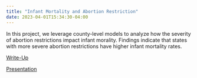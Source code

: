 ```yaml
---
title: "Infant Mortality and Abortion Restriction"
date: 2023-04-01T15:34:30-04:00
---
```


In this project, we leverage county-level models to analyze how the severity of abortion restrictions impact infant morality. Findings indicate that states with more severe abortion restrictions have higher infant mortality rates. 

<a href="https://econ380w23-rp.github.io/RP-BeccaAndreaIreneAna-w6Gx5DjV8P4s/introduction.html">Write-Up</a>

<a href="https://docs.google.com/presentation/d/1wXI9TbPTLgu5nsJQCd_c-yiv-ch4nRhRzlVtpjdP7gc/edit?usp=sharing">Presentation</a>

